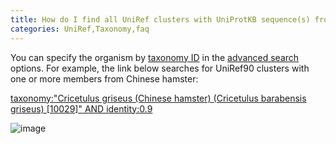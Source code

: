 ```yaml
---
title: How do I find all UniRef clusters with UniProtKB sequence(s) from an organism I am interested in?
categories: UniRef,Taxonomy,faq
---
```


You can specify the organism by [taxonomy ID](https://www.uniprot.org/help/taxonomy%5Fidentifier) in the [advanced search](https://www.uniprot.org/help/advanced%5Fsearch) options. For example, the link below searches for UniRef90 clusters with one or more members from Chinese hamster:

[taxonomy:"Cricetulus griseus (Chinese hamster) (Cricetulus barabensis griseus) \[10029\]" AND identity:0.9](https://www.uniprot.org/uniref/?query=taxonomy%3A%22Cricetulus+griseus+%28Chinese+hamster%29+%28Cricetulus+barabensis+griseus%29+%5B10029%5D%22+identity%3A0.9&sort=score)

![image](https://github.com/ebi-uniprot/uniprot-manual/raw/main/images/uniref_organism_query-1.png)
